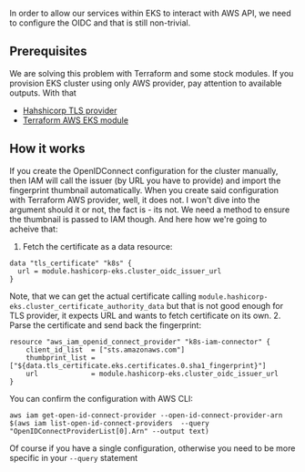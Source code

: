In order to allow our services within EKS to interact with AWS API, we need to configure the OIDC and that is still non-trivial. 

## Prerequisites
We are solving this problem with Terraform and some stock modules. If you provision EKS cluster using only AWS provider, pay attention to available outputs. With that
 - [Hahshicorp TLS provider](https://registry.terraform.io/providers/hashicorp/tls/latest)
 - [Terraform AWS EKS module](https://registry.terraform.io/modules/terraform-aws-modules/eks/aws/latest)

## How it works
If you create the OpenIDConnect configuration for the cluster manually, then IAM will call the issuer (by URL you have to provide) and import the fingerprint thumbnail automatically.
When you create said configuration with Terraform AWS provider, well, it does not. I won't dive into the argument should it or not, the fact is - its not. We need a method to ensure the 
thumbnail is passed to IAM though. And here how we're going to acheive that:
1. Fetch the certificate as a data resource:
```
data "tls_certificate" "k8s" {
  url = module.hashicorp-eks.cluster_oidc_issuer_url
}
```
Note, that we can get the actual certificate calling `module.hashicorp-eks.cluster_certificate_authority_data` but that is not good enough for TLS provider, it expects URL and wants to fetch certificate on its own.
2. Parse the certificate and send back the fingerprint:
```
resource "aws_iam_openid_connect_provider" "k8s-iam-connector" {
    client_id_list  = ["sts.amazonaws.com"]
    thumbprint_list = ["${data.tls_certificate.eks.certificates.0.sha1_fingerprint}"]
    url             = module.hashicorp-eks.cluster_oidc_issuer_url
}
```

You can confirm the configuration with AWS CLI:
```
aws iam get-open-id-connect-provider --open-id-connect-provider-arn $(aws iam list-open-id-connect-providers  --query "OpenIDConnectProviderList[0].Arn" --output text)
```

Of course if you have a single configuration, otherwise you need to be more specific in your `--query` statement
